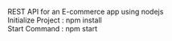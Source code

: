 REST API for an E-commerce app using nodejs <br/>
Initialize Project : npm install <br/>
Start Command : npm start
